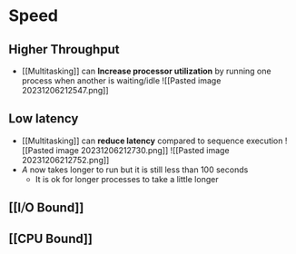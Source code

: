 # Speed
## Higher Throughput
* [[Multitasking]] can **Increase processor utilization** by running one process when another is waiting/idle
![[Pasted image 20231206212547.png]]

## Low latency
* [[Multitasking]] can **reduce latency** compared to sequence execution
![[Pasted image 20231206212730.png]]
![[Pasted image 20231206212752.png]]
* *A* now takes longer to run but it is still less than 100 seconds
	* It is ok for longer processes to take a little longer

## [[I⧸O Bound]]

## [[CPU Bound]]